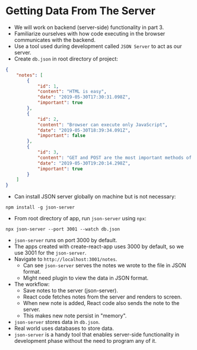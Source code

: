 # Getting Data From The Server
- We will work on backend (server-side) functionality in part 3.
- Familiarize ourselves with how code executing in the browser communicates with the backend.
- Use a tool used during development called `JSON Server` to act as our server.
- Create `db.json` in root directory of project:
```json
{
    "notes": [
        {
            "id": 1,
            "content": "HTML is easy",
            "date": "2019-05-30T17:30:31.098Z",
            "important": true
        },
        {
            "id": 2,
            "content": "Browser can execute only JavaScript",
            "date": "2019-05-30T18:39:34.091Z",
            "important": false
        },
        {
            "id": 3,
            "content": "GET and POST are the most important methods of HTTP protocol",
            "date": "2019-05-30T19:20:14.298Z",
            "important": true
        }
    ]
}
```
- Can install JSON server globally on machine but is not necessary:
```
npm install -g json-server
```
- From root directory of app, run `json-server` using `npx`:
```
npx json-server --port 3001 --watch db.json
```
- `json-server` runs on port 3000 by default.
- The apps created with create-react-app uses 3000 by default, so we use 3001 for the `json-server`.
- Navigate to `http://localhost:3001/notes`.
    - Can see `json-server` serves the notes we wrote to the file in JSON format.
    - Might need plugin to view the data in JSON format.
- The workflow:
    - Save notes to the server (json-server).
    - React code fetches notes from the server and renders to screen.
    - When new note is added, React code also sends the note to the server.
    - This makes new note persist in "memory".
- `json-server` stores data in `db.json`.
- Real world uses databases to store data.
- `json-server` is a handy tool that enables server-side functionality in development phase without the need to program any of it.